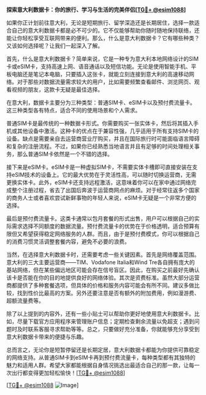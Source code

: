 **探索意大利数据卡：你的旅行、学习与生活的完美伴侣[[TG💪+ @esim1088](https://t.me/s/esim1088)]**

如果你正计划前往意大利，无论是短期旅行、留学深造还是长期居住，选择一款适合自己的意大利数据卡都是必不可少的。它不仅能够帮助你随时随地保持联络，还能让你轻松享受互联网带来的便利。那么，什么是意大利数据卡？它有哪些种类？又该如何选择呢？让我们一起深入了解。

首先，什么是意大利数据卡？简单来说，它是一种专为意大利本地网络设计的SIM卡或eSIM卡，支持高速上网、语音通话以及短信功能。无论是使用智能手机、平板电脑还是笔记本电脑，只要插入这张卡，就能立刻连接到意大利的高速移动网络。对于那些对数据流量需求较大的用户，比如需要频繁查看邮件、浏览网页、观看视频的朋友，这款卡无疑是最佳选择。

在意大利，数据卡主要分为三种类型：普通SIM卡、eSIM卡以及预付费流量卡。这三种类型各有特点，适合不同的使用场景和个人需求。

普通SIM卡是最传统的一种数据卡形式。你需要购买一张实体卡，然后将其插入手机或其他设备中激活。这种卡的优点在于兼容性强，几乎适用于所有支持SIM卡的设备。缺点是需要亲自去运营商营业厅购买，并且在国际旅行时可能面临语言障碍和复杂的注册流程。不过，如果你已经熟悉当地语言并且有足够的时间处理相关事务，那么普通SIM卡依然是一个不错的选择。

接下来是eSIM卡。eSIM卡是一种虚拟SIM卡，不需要实体卡槽即可直接安装在支持eSIM技术的设备上。它的最大优势在于灵活性高，可以随时切换运营商，无需更换实体卡。此外，eSIM卡还支持远程激活，这意味着你可以在家中通过网络完成整个注册过程，省去了出国后奔波于运营商网点的麻烦。对于经常往返多个国家的商务人士或者喜欢尝试新鲜事物的年轻人来说，eSIM卡无疑是一个非常方便的选择。

最后是预付费流量卡。这类卡通常以包月套餐的形式出售，用户可以根据自己的实际需求选择不同额度的数据流量。预付费流量卡的优势在于价格透明，适合预算有限但又希望获得稳定网络服务的人群。而且，由于是预付费模式，你可以根据自己的消费习惯灵活调整套餐内容，避免不必要的浪费。

当然，在选择意大利数据卡时，还需要考虑一些关键因素。首先是网络覆盖范围。意大利的三大主要运营商——TIM、Vodafone Italia和Wind Tre各自拥有庞大的基站网络，但在某些偏远地区可能会存在信号盲区。因此，在购买之前最好先确认该卡是否能在你的目的地提供良好的网络体验。其次是资费标准。虽然大部分运营商都提供了多种套餐选项，但具体的价格和服务内容可能会有所不同。建议多做比较，找到性价比最高的方案。另外还要注意是否有额外的附加费用，例如漫游费、超额流量费等。

除了以上提到的内容外，还有一些小贴士可以帮助你更好地使用意大利数据卡。比如，尽量下载官方应用程序来管理账户信息；定期检查剩余流量以免超支；遇到问题时及时联系客服寻求帮助等等。总之，只要做好充分准备，你就能够充分享受到意大利数据卡带来的便捷与乐趣。

总而言之，无论你是短暂停留还是长期定居，意大利数据卡都能为你提供可靠稳定的网络支持。从普通SIM卡到eSIM卡再到预付费流量卡，每种类型都有其独特的魅力和适用人群。希望大家都能根据自身情况挑选出最适合自己的那一款，让每一次出行都变得更加轻松愉快！[[TG💪+ @esim1088](https://t.me/s/esim1088)]

[[TG💪+ @esim1088](https://t.me/s/esim1088) ![Image](https://i.postimg.cc/4NQfJmqS/Snipaste-2025-05-13-00-14-12.png)]